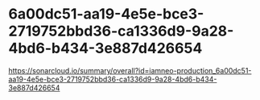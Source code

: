 # 6a00dc51-aa19-4e5e-bce3-2719752bbd36-ca1336d9-9a28-4bd6-b434-3e887d426654
https://sonarcloud.io/summary/overall?id=iamneo-production_6a00dc51-aa19-4e5e-bce3-2719752bbd36-ca1336d9-9a28-4bd6-b434-3e887d426654
